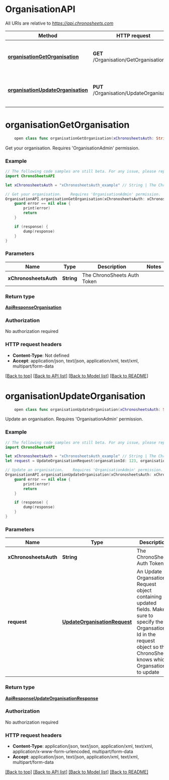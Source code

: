 # OrganisationAPI

All URIs are relative to *https://api.chronosheets.com*

Method | HTTP request | Description
------------- | ------------- | -------------
[**organisationGetOrganisation**](OrganisationAPI.md#organisationgetorganisation) | **GET** /Organisation/GetOrganisation | Get your organisation.    Requires &#39;OrganisationAdmin&#39; permission.
[**organisationUpdateOrganisation**](OrganisationAPI.md#organisationupdateorganisation) | **PUT** /Organisation/UpdateOrganisation | Update an organisation.    Requires &#39;OrganisationAdmin&#39; permission.


# **organisationGetOrganisation**
```swift
    open class func organisationGetOrganisation(xChronosheetsAuth: String, completion: @escaping (_ data: ApiResponseOrganisation?, _ error: Error?) -> Void)
```

Get your organisation.    Requires 'OrganisationAdmin' permission.

### Example 
```swift
// The following code samples are still beta. For any issue, please report via http://github.com/OpenAPITools/openapi-generator/issues/new
import ChronoSheetsAPI

let xChronosheetsAuth = "xChronosheetsAuth_example" // String | The ChronoSheets Auth Token

// Get your organisation.    Requires 'OrganisationAdmin' permission.
OrganisationAPI.organisationGetOrganisation(xChronosheetsAuth: xChronosheetsAuth) { (response, error) in
    guard error == nil else {
        print(error)
        return
    }

    if (response) {
        dump(response)
    }
}
```

### Parameters

Name | Type | Description  | Notes
------------- | ------------- | ------------- | -------------
 **xChronosheetsAuth** | **String** | The ChronoSheets Auth Token | 

### Return type

[**ApiResponseOrganisation**](ApiResponseOrganisation.md)

### Authorization

No authorization required

### HTTP request headers

 - **Content-Type**: Not defined
 - **Accept**: application/json, text/json, application/xml, text/xml, multipart/form-data

[[Back to top]](#) [[Back to API list]](../README.md#documentation-for-api-endpoints) [[Back to Model list]](../README.md#documentation-for-models) [[Back to README]](../README.md)

# **organisationUpdateOrganisation**
```swift
    open class func organisationUpdateOrganisation(xChronosheetsAuth: String, request: UpdateOrganisationRequest, completion: @escaping (_ data: ApiResponseUpdateOrganisationResponse?, _ error: Error?) -> Void)
```

Update an organisation.    Requires 'OrganisationAdmin' permission.

### Example 
```swift
// The following code samples are still beta. For any issue, please report via http://github.com/OpenAPITools/openapi-generator/issues/new
import ChronoSheetsAPI

let xChronosheetsAuth = "xChronosheetsAuth_example" // String | The ChronoSheets Auth Token
let request = UpdateOrganisationRequest(organsationId: 123, organisationName: "organisationName_example", addressLine01: "addressLine01_example", addressLine02: "addressLine02_example", organisationSuburb: "organisationSuburb_example", organisationState: "organisationState_example", organisationPostcode: "organisationPostcode_example", organisationCountry: "organisationCountry_example", organisationPhone: "organisationPhone_example", organisationEmailAddress: "organisationEmailAddress_example") // UpdateOrganisationRequest | An Update Organsation Request object containing updated fields.  Make sure to specify the Organsation Id in the request object so that ChronoSheets knows which Organsation to update

// Update an organisation.    Requires 'OrganisationAdmin' permission.
OrganisationAPI.organisationUpdateOrganisation(xChronosheetsAuth: xChronosheetsAuth, request: request) { (response, error) in
    guard error == nil else {
        print(error)
        return
    }

    if (response) {
        dump(response)
    }
}
```

### Parameters

Name | Type | Description  | Notes
------------- | ------------- | ------------- | -------------
 **xChronosheetsAuth** | **String** | The ChronoSheets Auth Token | 
 **request** | [**UpdateOrganisationRequest**](UpdateOrganisationRequest.md) | An Update Organsation Request object containing updated fields.  Make sure to specify the Organsation Id in the request object so that ChronoSheets knows which Organsation to update | 

### Return type

[**ApiResponseUpdateOrganisationResponse**](ApiResponseUpdateOrganisationResponse.md)

### Authorization

No authorization required

### HTTP request headers

 - **Content-Type**: application/json, text/json, application/xml, text/xml, application/x-www-form-urlencoded, multipart/form-data
 - **Accept**: application/json, text/json, application/xml, text/xml, multipart/form-data

[[Back to top]](#) [[Back to API list]](../README.md#documentation-for-api-endpoints) [[Back to Model list]](../README.md#documentation-for-models) [[Back to README]](../README.md)

